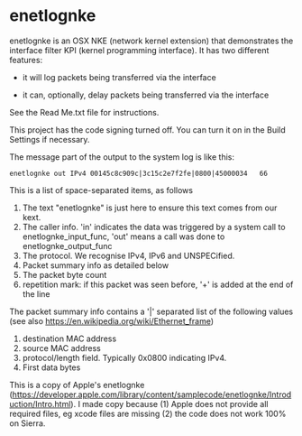 # enetlognke

enetlognke is an OSX NKE (network kernel extension) that demonstrates the interface filter KPI (kernel programming interface). It has two different features:

* it will log packets being transferred via the interface

* it can, optionally, delay packets being transferred via the interface

See the Read Me.txt file for instructions.

This project has the code signing turned off. You can turn it on in the Build Settings if necessary.


The message part of the output to the system log is like this:




```enetlognke out IPv4 00145c8c909c|3c15c2e7f2fe|0800|45000034   66```

This is a list of space-separated items, as follows
 1. The text "enetlognke" is just here to ensure this text comes from our kext.
 2. The caller info. 'in' indicates the data was triggered by a system call to enetlognke_input_func, 'out' means a call was done to enetlognke_output_func 
 3. The protocol. We recognise IPv4, IPv6 and UNSPECified.
 4. Packet summary info as detailed below
 5. The packet byte count
 6. repetition mark: if this packet was seen before, '+' is added at the end of the line

The packet summary info contains a '|' separated list of the following values (see also https://en.wikipedia.org/wiki/Ethernet_frame)
 1. destination MAC address
 2. source MAC address
 3. protocol/length field. Typically 0x0800 indicating IPv4. 
 4. First data bytes
 
 
 This is a copy of Apple's enetlognke (https://developer.apple.com/library/content/samplecode/enetlognke/Introduction/Intro.html).  I made copy because (1) Apple does not provide all required files, eg xcode files are missing (2) the code does not work 100% on Sierra.

